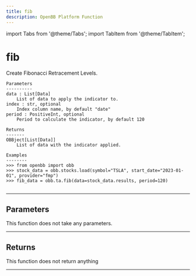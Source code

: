 ```yaml
---
title: fib
description: OpenBB Platform Function
---
```


import Tabs from '@theme/Tabs';
import TabItem from '@theme/TabItem';

# fib

Create Fibonacci Retracement Levels.

    Parameters
    ----------
    data : List[Data]
        List of data to apply the indicator to.
    index : str, optional
        Index column name, by default "date"
    period : PositiveInt, optional
        Period to calculate the indicator, by default 120

    Returns
    -------
    OBBject[List[Data]]
        List of data with the indicator applied.

    Examples
    --------
    >>> from openbb import obb
    >>> stock_data = obb.stocks.load(symbol="TSLA", start_date="2023-01-01", provider="fmp")
    >>> fib_data = obb.ta.fib(data=stock_data.results, period=120)

```python wordwrap

```

---

## Parameters

This function does not take any parameters.

---

## Returns

This function does not return anything

---

